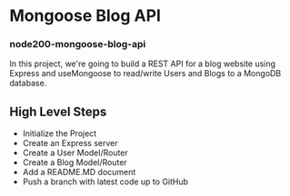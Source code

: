 # Mongoose Blog API
### node200-mongoose-blog-api

In this project, we're going to build a REST API for a blog website using Express and useMongoose to read/write Users and Blogs to a MongoDB database.

## High Level Steps
- Initialize the Project
- Create an Express server
- Create a User Model/Router
- Create a Blog Model/Router
- Add a README.MD document
- Push a branch with latest code up to GitHub